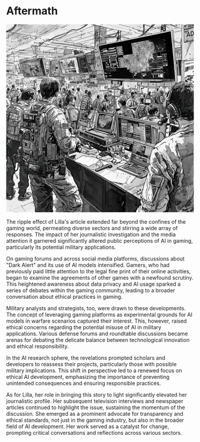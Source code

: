 # Aftermath

![Aftermath](./images/01.aftermath.png "Aftermath")

The ripple effect of Lilla's article extended far beyond the confines of the gaming world, permeating diverse sectors and stirring a wide array of responses. The impact of her journalistic investigation and the media attention it garnered significantly altered public perceptions of AI in gaming, particularly its potential military applications.

On gaming forums and across social media platforms, discussions about "Dark Alert" and its use of AI models intensified. Gamers, who had previously paid little attention to the legal fine print of their online activities, began to examine the agreements of other games with a newfound scrutiny. This heightened awareness about data privacy and AI usage sparked a series of debates within the gaming community, leading to a broader conversation about ethical practices in gaming.

Military analysts and strategists, too, were drawn to these developments. The concept of leveraging gaming platforms as experimental grounds for AI models in warfare scenarios captured their interest. This, however, raised ethical concerns regarding the potential misuse of AI in military applications. Various defense forums and roundtable discussions became arenas for debating the delicate balance between technological innovation and ethical responsibility.

In the AI research sphere, the revelations prompted scholars and developers to reassess their projects, particularly those with possible military implications. This shift in perspective led to a renewed focus on ethical AI development, emphasizing the importance of preventing unintended consequences and ensuring responsible practices.

As for Lilla, her role in bringing this story to light significantly elevated her journalistic profile. Her subsequent television interviews and newspaper articles continued to highlight the issue, sustaining the momentum of the discussion. She emerged as a prominent advocate for transparency and ethical standards, not just in the gaming industry, but also in the broader field of AI development. Her work served as a catalyst for change, prompting critical conversations and reflections across various sectors.
